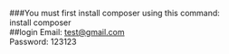 ###You must first install composer using this command:<br/> install composer<br/>
##login
Email: test@gmail.com<br/>
Password: 123123
